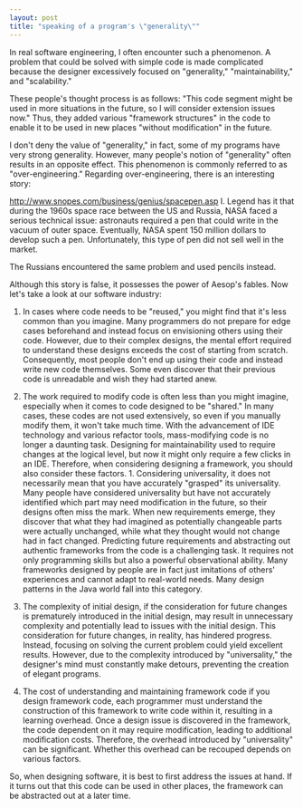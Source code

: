```yaml
---
layout: post
title: "speaking of a program's \"generality\""
---
```



In real software engineering, I often encounter such a phenomenon. A problem that could be solved with simple code is made complicated because the designer excessively focused on "generality," "maintainability," and "scalability."

These people's thought process is as follows: "This code segment might be used in more situations in the future, so I will consider extension issues now." Thus, they added various "framework structures" in the code to enable it to be used in new places "without modification" in the future.

I don't deny the value of "generality," in fact, some of my programs have very strong generality. However, many people's notion of "generality" often results in an opposite effect. This phenomenon is commonly referred to as "over-engineering." Regarding over-engineering, there is an interesting story:

http://www.snopes.com/business/genius/spacepen.asp I. Legend has it that during the 1960s space race between the US and Russia, NASA faced a serious technical issue: astronauts required a pen that could write in the vacuum of outer space. Eventually, NASA spent 150 million dollars to develop such a pen. Unfortunately, this type of pen did not sell well in the market.

The Russians encountered the same problem and used pencils instead.

Although this story is false, it possesses the power of Aesop's fables. Now let's take a look at our software industry:

1. In cases where code needs to be "reused," you might find that it's less common than you imagine. Many programmers do not prepare for edge cases beforehand and instead focus on envisioning others using their code. However, due to their complex designs, the mental effort required to understand these designs exceeds the cost of starting from scratch. Consequently, most people don't end up using their code and instead write new code themselves. Some even discover that their previous code is unreadable and wish they had started anew.

2. The work required to modify code is often less than you might imagine, especially when it comes to code designed to be "shared." In many cases, these codes are not used extensively, so even if you manually modify them, it won't take much time. With the advancement of IDE technology and various refactor tools, mass-modifying code is no longer a daunting task. Designing for maintainability used to require changes at the logical level, but now it might only require a few clicks in an IDE. Therefore, when considering designing a framework, you should also consider these factors. 1. Considering universality, it does not necessarily mean that you have accurately "grasped" its universality. Many people have considered universality but have not accurately identified which part may need modification in the future, so their designs often miss the mark. When new requirements emerge, they discover that what they had imagined as potentially changeable parts were actually unchanged, while what they thought would not change had in fact changed. Predicting future requirements and abstracting out authentic frameworks from the code is a challenging task. It requires not only programming skills but also a powerful observational ability. Many frameworks designed by people are in fact just imitations of others' experiences and cannot adapt to real-world needs. Many design patterns in the Java world fall into this category.

2. The complexity of initial design, if the consideration for future changes is prematurely introduced in the initial design, may result in unnecessary complexity and potentially lead to issues with the initial design. This consideration for future changes, in reality, has hindered progress. Instead, focusing on solving the current problem could yield excellent results. However, due to the complexity introduced by "universality," the designer's mind must constantly make detours, preventing the creation of elegant programs.

3. The cost of understanding and maintaining framework code if you design framework code, each programmer must understand the construction of this framework to write code within it, resulting in a learning overhead. Once a design issue is discovered in the framework, the code dependent on it may require modification, leading to additional modification costs. Therefore, the overhead introduced by "universality" can be significant. Whether this overhead can be recouped depends on various factors.

So, when designing software, it is best to first address the issues at hand. If it turns out that this code can be used in other places, the framework can be abstracted out at a later time.